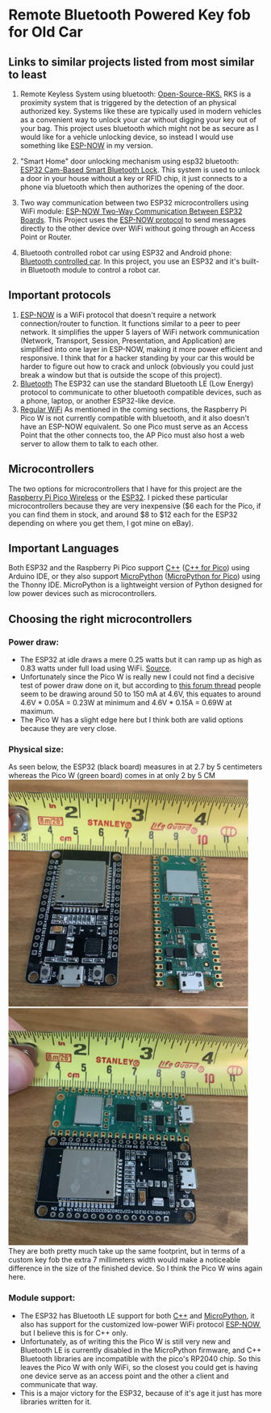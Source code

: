 # Remote Bluetooth Powered Key fob for Old Car

## Links to similar projects listed from most similar to least
1. Remote Keyless System using bluetooth:
    [Open-Source-RKS.][1]
    RKS is a proximity system that is triggered by the detection of an physical authorized key.  Systems like these are typically used in modern vehicles as a convenient way to unlock your car without digging your key out of your bag.  This project uses bluetooth which might not be as secure as I would like for a vehicle unlocking device, so instead I would use something like [ESP-NOW][4] in my version.  

2. "Smart Home" door unlocking mechanism using esp32 bluetooth:
    [ESP32 Cam-Based Smart Bluetooth Lock][2].
    This system is used to unlock a door in your house without a key or RFID chip, it just connects to a phone via bluetooth which then authorizes the opening of the door. 
3. Two way communication between two ESP32 microcontrollers using WiFi module:
    [ESP-NOW Two-Way Communication Between ESP32 Boards][3].  This Project uses the [ESP-NOW protocol][4] to send messages directly to the other device over WiFi without going through an Access Point or Router.
4. Bluetooth controlled robot car using ESP32 and Android phone:
    [Bluetooth controlled car][5].  In this project, you use an ESP32 and it's built-in Bluetooth module to control a robot car.

## Important protocols
1. [ESP-NOW][4] is a WiFi protocol that doesn't require a network connection/router to function.  It functions similar to a peer to peer network.  It simplifies the upper 5 layers of WiFi network communication (Network, Transport, Session, Presentation, and Application) are simplified into one layer in ESP-NOW, making it more power efficient and responsive.  I think that for a hacker standing by your car this would be harder to figure out how to crack and unlock (obviously you could just break a window but that is outside the scope of this project).
2. [Bluetooth][6] The ESP32 can use the standard Bluetooth LE (Low Energy) protocol to communicate to other bluetooth compatible devices, such as a phone, laptop, or another ESP32-like device.  
3. [Regular WiFi][17] As mentioned in the coming sections, the Raspberry Pi Pico W is not currently compatible with bluetooth, and it also doesn't have an ESP-NOW equivalent.  So one Pico must serve as an Access Point that the other connects too, the AP Pico must also host a web server to allow them to talk to each other.

## Microcontrollers
The two options for microcontrollers that I have for this project are the [Raspberry Pi Pico Wireless][9] or the [ESP32][10].  I picked these particular microcontrollers because they are very inexpensive ($6 each for the Pico, if you can find them in stock, and around $8 to $12 each for the ESP32 depending on where you get them, I got mine on eBay).

## Important Languages
Both ESP32 and the Raspberry Pi Pico support [C++][8] ([C++ for Pico][12]) using Arduino IDE, or they also support [MicroPython][7] ([MicroPython for Pico][11]) using the Thonny IDE.  MicroPython is a lightweight version of Python designed for low power devices such as microcontrollers.

## Choosing the right microcontrollers
### Power draw:  
- The ESP32 at idle draws a mere 0.25 watts but it can ramp up as high as 0.83 watts under full load using WiFi. [Source][13].
- Unfortunately since the Pico W is really new I could not find a decisive test of power draw done on it, but according to [this forum thread][14] people seem to be drawing around 50 to 150 mA at 4.6V, this equates to around 4.6V * 0.05A = 0.23W at minimum and 4.6V * 0.15A = 0.69W at maximum.  
- The Pico W has a slight edge here but I think both are valid options because they are very close.
### Physical size:
As seen below, the ESP32 (black board) measures in at 2.7 by 5 centimeters whereas the Pico W (green board) comes in at only 2 by 5 CM    
![Size comparison 1](./SizeComp1.png) ![Size comparison 2](./SizeComp2.png)   
They are both pretty much take up the same footprint, but in terms of a custom key fob the extra 7 millimeters width would make a noticeable difference in the size of the finished device.  So I think the Pico W wins again here.
### Module support:
- The ESP32 has Bluetooth LE support for both [C++][15] and [MicroPython][16], it also has support for the customized low-power WiFi protocol [ESP-NOW][4], but I believe this is for C++ only.
- Unfortunately, as of writing this the Pico W is still very new and Bluetooth LE is currently disabled in the MicroPython firmware, and C++ Bluetooth libraries are incompatible with the pico's RP2040 chip.  So this leaves the Pico W with only WiFi, so the closest you could get is having one device serve as an access point and the other a client and communicate that way.
- This is a major victory for the ESP32, because of it's age it just has more libraries written for it.



[1]: https://github.com/fryefryefrye/Open-Source-RKS "Open Source Remote Keyless System"
[2]: https://www.electronicsforu.com/electronics-projects/hardware-diy/esp32cam-based-smart-bluetooth-lock "Smart Bluetooth Lock using ESP32"
[3]: https://randomnerdtutorials.com/esp-now-two-way-communication-esp32/ "ESP-NOW example project"
[4]: https://github.com/espressif/esp-now "ESP-NOW protocol github page"
[5]: https://www.androiderode.com/bluetooth-controlled-car-using-esp32-and-smartphone/ "Remote controlled car using bluetooth and smartphone"
[6]: https://espressif.com/sites/default/files/documentation/esp32_bluetooth_architecture_en.pdf "ESP32 Bluetooth Architecture PDF guide"
[7]: https://docs.micropython.org/en/latest/esp32/quickref.html "MicroPython documentation for ESP32"

[8]: https://espressif-docs.readthedocs-hosted.com/projects/arduino-esp32/en/latest/libraries.html "C++ documentation for ESP32"

[9]: https://www.raspberrypi.com/products/raspberry-pi-pico/ "Raspberry Pi Pico product page"

[10]: https://www.espressif.com/en/products/socs/esp32 "ESP32 product page"

[11]: https://www.raspberrypi.com/documentation/microcontrollers/c_sdk.html "Raspberry Pi Pico C++ documentation"

[12]: https://www.raspberrypi.com/documentation/microcontrollers/micropython.html "Raspberry Pi Pico MicroPython documentation"

[13]: https://therandomwalk.org/wp/esp32-power-consumption/ "ESP32 Power consumption information"

[14]: https://forums.raspberrypi.com/viewtopic.php?t=337145

[15]: https://www.arduino.cc/reference/en/libraries/esp32-ble-arduino/ "BLE ESP32 Arduino documentation"

[16]: https://docs.micropython.org/en/latest/library/bluetooth.html "BLE ESP32 MicroPython Docs"

[17]: https://datasheets.raspberrypi.com/picow/connecting-to-the-internet-with-pico-w.pdf "Raspberry Pi Pico W WiFi documentation"
